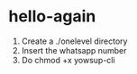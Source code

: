 # hello-again

1. Create a ./onelevel directory
2. Insert the whatsapp number
3. Do chmod +x yowsup-cli
